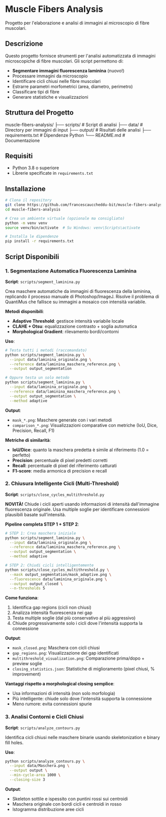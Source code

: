 # Muscle Fibers Analysis

Progetto per l'elaborazione e analisi di immagini al microscopio di fibre muscolari.

## Descrizione

Questo progetto fornisce strumenti per l'analisi automatizzata di immagini microscopiche di fibre muscolari. Gli script permettono di:

- **Segmentare immagini fluorescenza laminina** (nuovo!)
- Processare immagini da microscopio
- Identificare cicli chiusi nelle fibre muscolari
- Estrarre parametri morfometrici (area, diametro, perimetro)
- Classificare tipi di fibre
- Generare statistiche e visualizzazioni

## Struttura del Progetto

muscle-fibers-analysis/ ├── scripts/ # Script di analisi ├── data/ # Directory per immagini di input ├── output/ # Risultati delle analisi ├── requirements.txt # Dipendenze Python └── README.md # Documentazione


## Requisiti

- Python 3.8 o superiore
- Librerie specificate in `requirements.txt`

## Installazione

```bash
# Clona il repository
git clone https://github.com/francescauccheddu-bit/muscle-fibers-analysis.git
cd muscle-fibers-analysis

# Crea un ambiente virtuale (opzionale ma consigliato)
python -m venv venv
source venv/bin/activate  # Su Windows: venv\Scripts\activate

# Installa le dipendenze
pip install -r requirements.txt
```

## Script Disponibili

### 1. Segmentazione Automatica Fluorescenza Laminina

**Script**: `scripts/segment_laminina.py`

Crea maschere automatiche da immagini di fluorescenza della laminina, replicando il processo manuale di Photoshop/ImageJ. Risolve il problema di QuantiMus che fallisce su immagini a mosaico con intensità variabile.

**Metodi disponibili**:
- **Adaptive Threshold**: gestisce intensità variabile locale
- **CLAHE + Otsu**: equalizzazione contrasto + soglia automatica
- **Morphological Gradient**: rilevamento bordi/contorni

**Uso**:
```bash
# Testa tutti i metodi (raccomandato)
python scripts/segment_laminina.py \
  --input data/laminina_originale.png \
  --reference data/laminina_maschera_reference.png \
  --output output_segmentation

# Oppure testa un solo metodo
python scripts/segment_laminina.py \
  --input data/laminina_originale.png \
  --reference data/laminina_maschera_reference.png \
  --output output_segmentation \
  --method adaptive
```

**Output**:
- `mask_*.png`: Maschere generate con i vari metodi
- `comparison_*.png`: Visualizzazioni comparative con metriche (IoU, Dice, Precision, Recall, F1)

**Metriche di similarità**:
- **IoU/Dice**: quanto la maschera predetta è simile al riferimento (1.0 = perfetto)
- **Precision**: percentuale di pixel predetti corretti
- **Recall**: percentuale di pixel del riferimento catturati
- **F1-score**: media armonica di precision e recall

### 2. Chiusura Intelligente Cicli (Multi-Threshold)

**Script**: `scripts/close_cycles_multithreshold.py`

**NOVITÀ!** Chiude i cicli aperti usando informazioni di intensità dall'immagine fluorescenza originale. Usa multiple soglie per identificare connessioni plausibili basate sull'intensità.

**Pipeline completa STEP 1 + STEP 2**:
```bash
# STEP 1: Crea maschera iniziale
python scripts/segment_laminina.py \
  --input data/laminina_originale.png \
  --reference data/laminina_maschera_reference.png \
  --output output_segmentation \
  --method adaptive

# STEP 2: Chiudi cicli intelligentemente
python scripts/close_cycles_multithreshold.py \
  --mask output_segmentation/mask_adaptive.png \
  --fluorescence data/laminina_originale.png \
  --output output_closed \
  --n-thresholds 5
```

**Come funziona**:
1. Identifica gap regions (cicli non chiusi)
2. Analizza intensità fluorescenza nei gap
3. Testa multiple soglie (dal più conservativo al più aggressivo)
4. Chiude progressivamente solo i cicli dove l'intensità supporta la connessione

**Output**:
- `mask_closed.png`: Maschera con cicli chiusi
- `gap_regions.png`: Visualizzazione dei gap identificati
- `multithreshold_visualization.png`: Comparazione prima/dopo + preview soglie
- `closing_statistics.json`: Statistiche di miglioramento (pixel chiusi, % improvement)

**Vantaggi rispetto a morphological closing semplice**:
- Usa informazioni di intensità (non solo morfologia)
- Più intelligente: chiude solo dove l'intensità supporta la connessione
- Meno rumore: evita connessioni spurie

### 3. Analisi Contorni e Cicli Chiusi

**Script**: `scripts/analyze_contours.py`

Identifica cicli chiusi nelle maschere binarie usando skeletonization e binary fill holes.

**Uso**:
```bash
python scripts/analyze_contours.py \
  --input data/Maschera.png \
  --output output \
  --min-cycle-area 1000 \
  --closing-size 3
```

**Output**:
- Skeleton sottile e ispessito con puntini rossi sui centroidi
- Maschera originale con bordi cicli e centroidi in rosso
- Istogramma distribuzione aree cicli